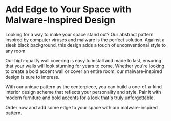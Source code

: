 <!--font:Poppins-->

# Add Edge to Your Space with Malware-Inspired Design

Looking for a way to make your space stand out? Our abstract pattern inspired by computer viruses and malware is the perfect solution. Against a sleek black background, this design adds a touch of unconventional style to any room.

Our high-quality wall covering is easy to install and made to last, ensuring that your walls will look stunning for years to come. Whether you're looking to create a bold accent wall or cover an entire room, our malware-inspired design is sure to impress.

With our unique pattern as the centerpiece, you can build a one-of-a-kind interior design scheme that reflects your personality and style. Pair it with modern furniture and bold accents for a look that's truly unforgettable.

Order now and add some edge to your space with our malware-inspired pattern.

<!--

Write me markdown content of website with wallpaper:

"A wallpaper with a repeating pattern of abstract shapes inspired by computer viruses and malware, set against a black background."

The header of the page should not be copy of the text but rather a real content of the website which is using this wallpaper.


---


# Malware-Inspired Wallpaper

Make a statement with our unique wallpaper featuring a repeating pattern of abstract shapes inspired by computer viruses and malware. Against a sleek black background, this wallpaper is perfect for adding a touch of edginess to any room.

Our high-quality wallpaper is easy to install and made to last, ensuring that your walls will look stunning for years to come. Whether you're looking to add a bold accent wall or cover an entire room, our malware-inspired wallpaper is sure to impress.

Order now and add a touch of unconventional style to your space!


---


Heading should not include word "wallpaper". The website should not be about the wallpaper itself, wallpaper is just a related background, rewrite whole content.


---


# Malware-Inspired Interior Design

Looking for a way to add some edge and personality to your space? Our unique pattern of abstract shapes inspired by computer viruses and malware is the perfect solution. Against a sleek black background, this design adds a touch of unconventional style to any room.

Our high-quality wall covering is easy to install and made to last, ensuring that your walls will look stunning for years to come. Whether you're looking to create a bold accent wall or cover an entire room, our malware-inspired design is sure to impress.

With our wallpaper as the centerpiece, you can build a one-of-a-kind interior design scheme that reflects your personality and style. Pair it with modern furniture and bold accents for a look that's truly unforgettable.

Order now and take your interior design to the next level with our malware-inspired pattern.


---


Heading is too long, rewrite whole content.


---


# Unconventional Style for Your Space

Looking to add some personality and edge to your space? Our abstract pattern inspired by computer viruses and malware is the perfect solution. Against a sleek black background, this design adds a touch of unconventional style to any room.

Our high-quality wall covering is easy to install and made to last, ensuring that your walls will look stunning for years to come. Whether you're looking to create a bold accent wall or cover an entire room, our malware-inspired design is sure to impress.

With our unique pattern as the centerpiece, you can build a one-of-a-kind interior design scheme that reflects your personality and style. Pair it with modern furniture and bold accents for a look that's truly unforgettable.

Order now and elevate your space with our malware-inspired pattern.


---


Heading is too long, rewrite whole content.


---


# Add Edge to Your Space with Malware-Inspired Design

Looking for a way to make your space stand out? Our abstract pattern inspired by computer viruses and malware is the perfect solution. Against a sleek black background, this design adds a touch of unconventional style to any room.

Our high-quality wall covering is easy to install and made to last, ensuring that your walls will look stunning for years to come. Whether you're looking to create a bold accent wall or cover an entire room, our malware-inspired design is sure to impress.

With our unique pattern as the centerpiece, you can build a one-of-a-kind interior design scheme that reflects your personality and style. Pair it with modern furniture and bold accents for a look that's truly unforgettable.

Order now and add some edge to your space with our malware-inspired pattern.


---


Write me a Google font which is best fitting for the website.

Pick from the list:
- Montserrat
- Exo 2
- Dancing Script
- Poppins
- Open Sans
- Barlow Condensed
- Lato
- Lobster
- Raleway
- IBM Plex Sans
- Inter
- Playfair Display
- Futura
- Orbitron
- Great Vibes
- Alegreya
- Roboto


Write just the font name nothing else.


---


Poppins

-->
